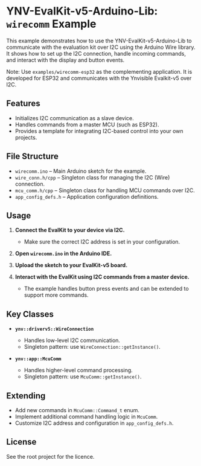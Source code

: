 # YNV-EvalKit-v5-Arduino-Lib: `wirecomm` Example

This example demonstrates how to use the YNV-EvalKit-v5-Arduino-Lib to communicate with the evaluation kit over I2C using the Arduino Wire library. It shows how to set up the I2C connection, handle incoming commands, and interact with the display and button events.  

Note: Use `examples/wirecomm-esp32` as the complementing application. It is developed for ESP32 and communicates with the Ynvisible Evalkit-v5 over I2C.

## Features

- Initializes I2C communication as a slave device.
- Handles commands from a master MCU (such as ESP32).
- Provides a template for integrating I2C-based control into your own projects.

## File Structure

- `wirecomm.ino` – Main Arduino sketch for the example.
- `wire_conn.h/cpp` – Singleton class for managing the I2C (Wire) connection.
- `mcu_comm.h/cpp` – Singleton class for handling MCU commands over I2C.
- `app_config_defs.h` – Application configuration definitions.

## Usage

1. **Connect the EvalKit to your device via I2C.**
   - Make sure the correct I2C address is set in your configuration.

2. **Open `wirecomm.ino` in the Arduino IDE.**

3. **Upload the sketch to your EvalKit-v5 board.**

4. **Interact with the EvalKit using I2C commands from a master device.**
   - The example handles button press events and can be extended to support more commands.

## Key Classes

- **`ynv::driverv5::WireConnection`**
  - Handles low-level I2C communication.
  - Singleton pattern: use `WireConnection::getInstance()`.

- **`ynv::app::McuComm`**
  - Handles higher-level command processing.
  - Singleton pattern: use `McuComm::getInstance()`.

## Extending

- Add new commands in `McuComm::Command_t` enum.
- Implement additional command handling logic in `McuComm`.
- Customize I2C address and configuration in `app_config_defs.h`.

## License

See the root project for the licence.